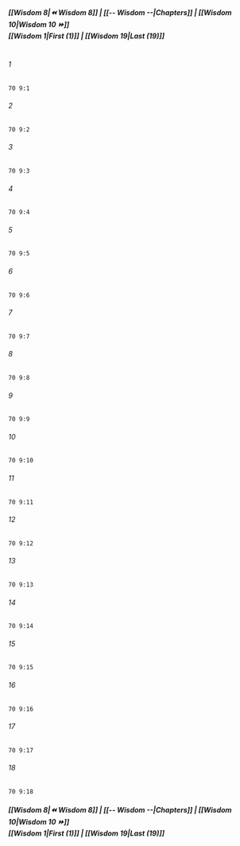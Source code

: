 
##### **[[Wisdom 8|⏪ Wisdom 8]] | [[-- Wisdom --|Chapters]] | [[Wisdom 10|Wisdom 10 ⏩]]**<br>**[[Wisdom 1|First (1)]] | [[Wisdom 19|Last (19)]]**<br><br>

###### 1
``` verse
70 9:1
```
###### 2
``` verse
70 9:2
```
###### 3
``` verse
70 9:3
```
###### 4
``` verse
70 9:4
```
###### 5
``` verse
70 9:5
```
###### 6
``` verse
70 9:6
```
###### 7
``` verse
70 9:7
```
###### 8
``` verse
70 9:8
```
###### 9
``` verse
70 9:9
```
###### 10
``` verse
70 9:10
```
###### 11
``` verse
70 9:11
```
###### 12
``` verse
70 9:12
```
###### 13
``` verse
70 9:13
```
###### 14
``` verse
70 9:14
```
###### 15
``` verse
70 9:15
```
###### 16
``` verse
70 9:16
```
###### 17
``` verse
70 9:17
```
###### 18
``` verse
70 9:18
```

##### **[[Wisdom 8|⏪ Wisdom 8]] | [[-- Wisdom --|Chapters]] | [[Wisdom 10|Wisdom 10 ⏩]]**<br>**[[Wisdom 1|First (1)]] | [[Wisdom 19|Last (19)]]**
